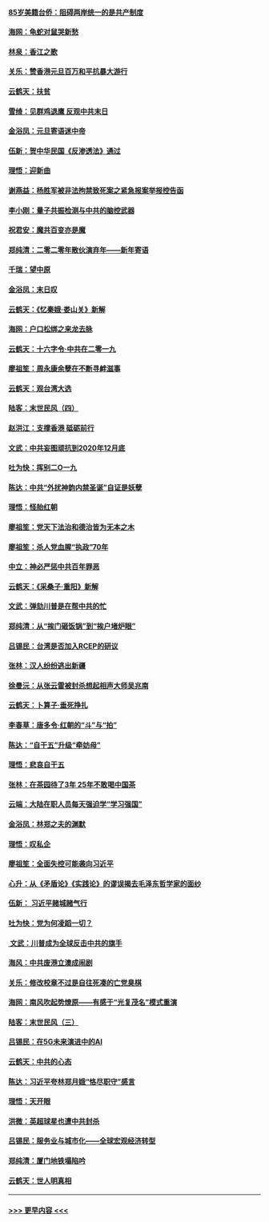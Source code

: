 #### [85岁美籍台侨：阻碍两岸统一的是共产制度](../pages/nsc993/n11765043.md?t=01040133) 
#### [海网：龟蛇对鼠哭新愁](../pages/nsc993/n11764895.md?t=01040133) 
#### [林泉：香江之歌](../pages/nsc993/n11764415.md?t=01040133) 
#### [关乐：赞香港元旦百万和平抗暴大游行](../pages/nsc993/n11764382.md?t=01040133) 
#### [云鹤天：扶贫](../pages/nsc993/n11764245.md?t=01040133) 
#### [雪绮：见群鸡退鹰  反观中共末日](../pages/nsc993/n11762112.md?t=01040133) 
#### [金浴凤：元旦寄语迷中帝](../pages/nsc993/n11761788.md?t=01040133) 
#### [伍新：贺中华民国《反渗透法》通过](../pages/nsc993/n11761994.md?t=01040133) 
#### [理悟：迎新曲](../pages/nsc993/n11761152.md?t=01040133) 
#### [谢燕益：杨胜军被非法拘禁致死案之紧急报案举报控告函](../pages/nsc993/n11756134.md?t=01040133) 
#### [李小刚：量子共振检测与中共的脑控武器](../pages/nsc993/n11754518.md?t=01040133) 
#### [祝君安：魔共百变亦是魔](../pages/nsc993/n11754469.md?t=01040133) 
#### [郑纯清：二零二零年散伙演弃年——新年寄语](../pages/nsc993/n11754195.md?t=01040133) 
#### [千瑞：望中原](../pages/nsc993/n11754159.md?t=01040133) 
#### [金浴凤：末日叹](../pages/nsc993/n11752359.md?t=01040133) 
#### [云鹤天：《忆秦娥‧娄山关》新解](../pages/nsc993/n11752348.md?t=01040133) 
#### [海网：户口松绑之来龙去脉](../pages/nsc993/n11752328.md?t=01040133) 
#### [云鹤天：十六字令‧中共在二零一九](../pages/nsc993/n11752305.md?t=01040133) 
#### [廖祖笙：周永康余孽在不断寻衅滋事](../pages/nsc993/n11751013.md?t=01040133) 
#### [云鹤天：观台湾大选](../pages/nsc993/n11751007.md?t=01040133) 
#### [陆客：末世民风（四）](../pages/nsc993/n11749203.md?t=01040133) 
#### [赵洪江：支撑香港 砥砺前行](../pages/nsc993/n11748482.md?t=01040133) 
#### [文武：中共妄图顽抗到2020年12月底](../pages/nsc993/n11748446.md?t=01040133) 
#### [吐为快：挥别二O一九](../pages/nsc993/n11748411.md?t=01040133) 
#### [陈达：中共“外扰神韵内禁圣诞”自证是妖孽](../pages/nsc993/n11748226.md?t=01040133) 
#### [理悟：怪胎红朝](../pages/nsc993/n11748206.md?t=01040133) 
#### [廖祖笙：党天下法治和德治皆为无本之木](../pages/nsc993/n11748135.md?t=01040133) 
#### [廖祖笙：杀人党血腥“执政”70年](../pages/nsc993/n11745144.md?t=01040133) 
#### [中立：神必严惩中共百年罪恶](../pages/nsc993/n11744970.md?t=01040133) 
#### [云鹤天：《采桑子‧重阳》新解](../pages/nsc993/n11744948.md?t=01040133) 
#### [文武：弹劾川普是在帮中共的忙](../pages/nsc993/n11744758.md?t=01040133) 
#### [郑纯清：从“挨门砸饭锅”到“挨户堵炉眼”](../pages/nsc993/n11744745.md?t=01040133) 
#### [吕锡民：台湾是否加入RCEP的研议](../pages/nsc993/n11744701.md?t=01040133) 
#### [张林：汉人纷纷逃出新疆](../pages/nsc993/n11743530.md?t=01040133) 
#### [徐曼沅：从张云雷被封杀想起相声大师吴兆南](../pages/nsc993/n11741816.md?t=01040133) 
#### [云鹤天：卜算子‧垂死挣扎](../pages/nsc993/n11739956.md?t=01040133) 
#### [李春草：唐多令‧红朝的“斗”与“拍”](../pages/nsc993/n11739830.md?t=01040133) 
#### [陈达：“自干五”升级“牵妨母”](../pages/nsc993/n11739724.md?t=01040133) 
#### [理悟：悲哀自干五](../pages/nsc993/n11739547.md?t=01040133) 
#### [张林：在茶园待了3年 25年不敢喝中国茶](../pages/nsc993/n11739240.md?t=01040133) 
#### [云端：大陆在职人员每天强迫学“学习强国”](../pages/nsc993/n11738735.md?t=01040133) 
#### [金浴凤：林郑之夫的渊默](../pages/nsc993/n11737735.md?t=01040133) 
#### [理悟：叹私企](../pages/nsc993/n11737715.md?t=01040133) 
#### [廖祖笙：全面失控可能袭向习近平](../pages/nsc993/n11737704.md?t=01040133) 
#### [心升：从《矛盾论》《实践论》的谬误揭去毛泽东哲学家的面纱](../pages/nsc993/n11736962.md?t=01040133) 
#### [伍新： 习近平赌城赌气行](../pages/nsc993/n11736929.md?t=01040133) 
#### [吐为快：党为何凌蹈一切？](../pages/nsc993/n11736915.md?t=01040133) 
#### [ 文武：川普成为全球反击中共的旗手](../pages/nsc993/n11736882.md?t=01040133) 
#### [海风：中共废港立澳成闹剧](../pages/nsc993/n11735857.md?t=01040133) 
#### [关乐：修改校章不过是自往死凑的亡党臭棋](../pages/nsc993/n11735097.md?t=01040133) 
#### [海网：南风吹起势燎原——有感于“光复茂名”模式重演](../pages/nsc993/n11732308.md?t=01040133) 
#### [陆客：末世民风（三）](../pages/nsc993/n11732211.md?t=01040133) 
#### [吕锡民：在5G未来演进中的AI](../pages/nsc993/n11730010.md?t=01040133) 
#### [云鹤天：中共的心态](../pages/nsc993/n11729906.md?t=01040133) 
#### [陈达：习近平夸林郑月娥“恪尽职守”感言](../pages/nsc993/n11729881.md?t=01040133) 
#### [理悟：天开眼](../pages/nsc993/n11729699.md?t=01040133) 
#### [洪微：英超球星也遭中共封杀](../pages/nsc993/n11727243.md?t=01040133) 
#### [吕锡民：服务业与城市化——全球宏观经济转型](../pages/nsc993/n11725845.md?t=01040133) 
#### [郑纯清：厦门地铁塌陷吟](../pages/nsc993/n11725813.md?t=01040133) 
#### [云鹤天：世人明真相](../pages/nsc993/n11725621.md?t=01040133) 

----
#### [ >>> 更早内容 <<< ](../indexes/nsc993-earlier.md)
